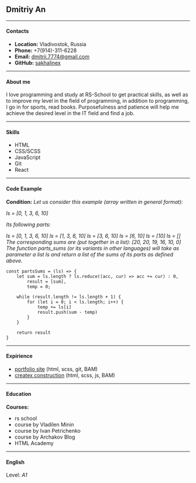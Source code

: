 ## Dmitriy An
---
#### Contacts

* **Location:** Vladivostok, Russia
* **Phone:** +7(914)-311-6228
* **Email:** dmitrii.7774@gmail.com
* **GitHub:** [sakhalinex](https://github.com/Sakhalinex)

---
#### About me

I love programming and study at RS-School to get practical skills, as well as to improve my level in the field of programming, in addition to programming, I go in for sports, read books. Purposefulness and patience will help me achieve the desired level in the IT field and find a job.

---
#### Skills

* HTML
* CSS/SCSS
* JavaScript
* Git
* React

---
#### Code Example

**Condition:**
*Let us consider this example (array written in general format):*

*ls = [0, 1, 3, 6, 10]*

*Its following parts:*

*ls = [0, 1, 3, 6, 10]*
*ls = [1, 3, 6, 10]*
*ls = [3, 6, 10]*
*ls = [6, 10]*
*ls = [10]*
*ls = []*
*The corresponding sums are (put together in a list): [20, 20, 19, 16, 10, 0]*
*The function parts_sums (or its variants in other languages) will take as* *parameter a list ls and return a list of the sums of its parts as defined above.*

```
const partsSums = (ls) => {
	let sum = ls.length ? ls.reduce((acc, cur) => acc += cur) : 0,
		result = [sum],
		temp = 0;

	while (result.length != ls.length + 1) {
		for (let i = 0; i < ls.length; i++) {
			temp += ls[i]
			result.push(sum - temp)
		}
	}
		
	return result
}
```
---
#### Expirience

* [portfolio site](https://github.com/Sakhalinex/portfolio_site) (html, scss, git, BAM)
* [createx construction](https://github.com/Sakhalinex/createx_construction) (html, scss, js, BAM)

---
#### Education

**Courses:**
* rs school
* course by Vladilen Minin
* course by Ivan Petrichenko
* course by Archakov Blog
* HTML Academy

---
#### English
Level: *A1*